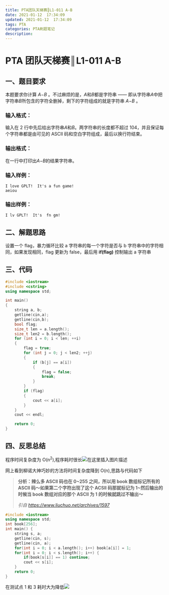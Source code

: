 ```yaml
---
title: PTA团队天梯赛║L1-011 A-B
date: 2021-01-12  17:34:09
updated: 2021-01-12  17:34:09
tags: PTA
categories: PTA刷题笔记
description:
---
```


# PTA 团队天梯赛║L1-011 A-B

## 一、题目要求

本题要求你计算 *A*−*B* 。不过麻烦的是，*A*和*B*都是字符串 —— 即从字符串*A*中把字符串*B*所包含的字符全删掉，剩下的字符组成的就是字符串 *A*−*B* 。

### 输入格式：

输入在 2 行中先后给出字符串*A*和*B*。两字符串的长度都不超过 104，并且保证每个字符串都是由可见的 ASCII 码和空白字符组成，最后以换行符结束。

### 输出格式：

在一行中打印出*A*−*B*的结果字符串。

### 输入样例：

```in
I love GPLT!  It's a fun game!
aeiou
```

### 输出样例：

```out
I lv GPLT!  It's  fn gm!
```

## 二、解题思路

设置一个 flag，暴力循环比较 a 字符串的每一个字符是否与 b 字符串中的字符相同，如果发现相同，flag 更新为 false，最后用 **if(flag)** 控制输出 a 字符串

## 三、代码

```cpp
#include <iostream>
#include <cstring>
using namespace std;

int main()
{
    string a, b;
    getline(cin,a);
    getline(cin,b);
    bool flag;
    size_t len = a.length();
    size_t len2 = b.length();
    for (int i = 0; i < len; ++i)
	{
        flag = true;
        for (int j = 0; j < len2; ++j)
		{
            if (b[j] == a[i])
			{
                flag = false;
                break;
            }
        }
        if (flag)
		{
            cout << a[i];
        }
    }
    cout << endl;

    return 0;
}

```

## 四、反思总结

程序时间复杂度为 O(n<sup>2</sup>),程序耗时很长![在这里插入图片描述 ](https://img-blog.csdnimg.cn/20210303191915276.png?x-oss-process=image/watermark,type_ZmFuZ3poZW5naGVpdGk,shadow_10,text_aHR0cHM6Ly9ibG9nLmNzZG4ubmV0L20wXzQ2NDkyMTE4,size_16,color_FFFFFF,t_70)


网上看到柳诺大神巧妙的方法将时间复杂度降到 O(n),思路与代码如下

> **分析：辣么多 ASCII 码也在 0~255 之间，所以用 book 数组标记所有的 ASCII 码～如果第二个字符出现了这个 ACSII 码那就标记为 1~然后输出的时候当 book 数组对应的那个 ASCII 为 1 的时候就跳过不输出～**
>
> *引自 https://www.liuchuo.net/archives/1597*

```cpp
#include <iostream>
using namespace std;
int book[256];
int main() {
    string s, a;
    getline(cin, s);
    getline(cin, a);
    for(int i = 0; i < a.length(); i++) book[a[i]] = 1;
    for(int i = 0; i < s.length(); i++) {
        if(book[s[i]] == 1) continue;
        cout << s[i];
    }
    return 0;
}
```

在测试点 1 和 3 耗时大为降低![](https://img-blog.csdnimg.cn/20210303191537645.png?x-oss-process=image/watermark,type_ZmFuZ3poZW5naGVpdGk,shadow_10,text_aHR0cHM6Ly9ibG9nLmNzZG4ubmV0L20wXzQ2NDkyMTE4,size_16,color_FFFFFF,t_70)
